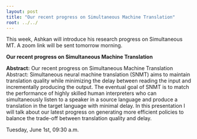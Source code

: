```yaml
---
layout: post
title: "Our recent progress on Simultaneous Machine Translation"
root: ../../
---
```

This week, Ashkan will introduce his research progress on Simultaneous MT.  A zoom link will be sent tomorrow morning.

**Our recent progress on Simultaneous Machine Translation**

**Abstract:**
Our recent progress on Simultaneous Machine Translation
Abstract: Simultaneous neural machine translation (SNMT) aims to maintain translation quality while minimizing the delay between reading the input and incrementally producing the output. The eventual goal of SNMT is to match the performance of highly skilled human interpreters who can simultaneously listen to a speaker in a source language and produce a translation in the target language with minimal delay.
In this presentation I will talk about our latest progress on generating more efficient policies to balance the trade-off between translation quality and delay.


Tuesday, June 1st, 09:30 a.m.
